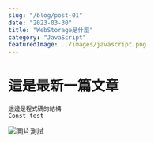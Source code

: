 ```yaml
---
slug: "/blog/post-01"
date: "2023-03-30"
title: "WebStorage是什麼"
category: "JavaScript"
featuredImage: ../images/javascript.png
---
```


# 這是最新一篇文章

```
這邊是程式碼的結構
Const test
```

![圖片測試](https://titangene.github.io/images/cover/javascript.jpg)